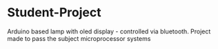 # Student-Project
Arduino based lamp with oled display - controlled via bluetooth. Project made to pass the subject microprocessor systems
